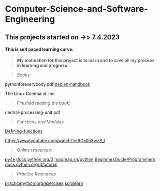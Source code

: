 # Computer-Science-and-Software-Engineering
## This projects started on ->> 7.4.2023 

#### This is self paced learning curve.

> **My motivation for this project is to learn and to save all my procees in learning and progress.**


> *Books:*

  pythonforeverybody.pdf
  [debian-handbook](https://debian-handbook.info/browse/stable/preface.html)

  The Linux Command line

> *Finished reading the book:*

  central-processing-unit.pdf



> *Functions and Modules*

  [Defining-functions](https://docs.python.org/3/tutorial/controlflow.html#defining-functions)

  https://www.youtube.com/watch?v=9Os0o3wzS_I


> *Online resources:*

  [py4e](https://www.py4e.com/)
  [docs.python.org/3](https://docs.python.org/3/tutorial/)
  [roadmap.sh/python](https://roadmap.sh/python)
  [BeginnersGuide/Programmers](https://wiki.python.org/moin/BeginnersGuide/Programmers)
  [docs.python.org/3/tutorial](https://docs.python.org/3/tutorial/index.html)

> *Practice Resources*

  [practicepython.org/exercises](https://www.practicepython.org/exercises/)
  [sololearn](www.sololearn.com)
